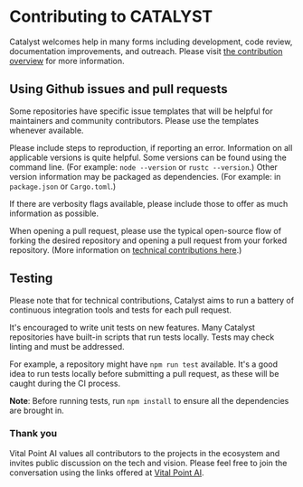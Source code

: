 # Contributing to CATALYST

Catalyst welcomes help in many forms including development, code review, documentation improvements, and outreach.
Please visit [the contribution overview](https://docs.catalystdao.com/contribution/contribution-overview) for more information.

## Using Github issues and pull requests

Some repositories have specific issue templates that will be helpful for maintainers and community contributors. Please use the templates whenever available.

Please include steps to reproduction, if reporting an error. Information on all applicable versions is quite helpful. Some versions can be found using the command line. (For example: `node --version` or `rustc --version`.) Other version information may be packaged as dependencies. (For example: in `package.json` or `Cargo.toml`.)

If there are verbosity flags available, please include those to offer as much information as possible.

When opening a pull request, please use the typical open-source flow of forking the desired repository and opening a pull request from your forked repository. (More information on [technical contributions here](https://docs.catalystdao.com/contribution/technical-contribution).)

## Testing

Please note that for technical contributions, Catalyst aims to run a battery of continuous integration tools and tests for each pull request.

It's encouraged to write unit tests on new features. Many Catalyst repositories have built-in scripts that run tests locally. Tests may check linting and must be addressed.

For example, a repository might have `npm run test` available. It's a good idea to run tests locally before submitting a pull request, as these will be caught during the CI process.

**Note**: Before running tests, run `npm install` to ensure all the dependencies are brought in.

### Thank you

Vital Point AI values all contributors to the projects in the ecosystem and invites public discussion on the tech and vision. Please feel free to join the conversation using the links offered at [Vital Point AI](https://vitalpoint.ai).
